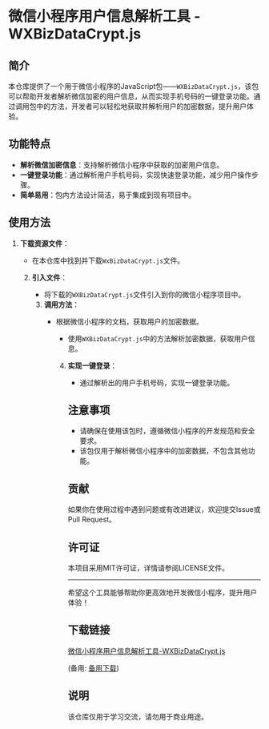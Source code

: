 # 微信小程序用户信息解析工具 - WXBizDataCrypt.js

## 简介

本仓库提供了一个用于微信小程序的JavaScript包——`WXBizDataCrypt.js`，该包可以帮助开发者解析微信加密的用户信息，从而实现手机号码的一键登录功能。通过调用包中的方法，开发者可以轻松地获取并解析用户的加密数据，提升用户体验。

## 功能特点

- **解析微信加密信息**：支持解析微信小程序中获取的加密用户信息。
- **一键登录功能**：通过解析用户手机号码，实现快速登录功能，减少用户操作步骤。
- **简单易用**：包内方法设计简洁，易于集成到现有项目中。

## 使用方法

1. **下载资源文件**：
   - 在本仓库中找到并下载`WxBizDataCrypt.js`文件。

   2. **引入文件**：
      - 将下载的`WXBizDataCrypt.js`文件引入到你的微信小程序项目中。

      3. **调用方法**：
         - 根据微信小程序的文档，获取用户的加密数据。
            - 使用`WXBizDataCrypt.js`中的方法解析加密数据，获取用户信息。

            4. **实现一键登录**：
               - 通过解析出的用户手机号码，实现一键登录功能。

               ## 注意事项

               - 请确保在使用该包时，遵循微信小程序的开发规范和安全要求。
               - 该包仅用于解析微信小程序中的加密数据，不包含其他功能。

               ## 贡献

               如果你在使用过程中遇到问题或有改进建议，欢迎提交Issue或Pull Request。

               ## 许可证

               本项目采用MIT许可证，详情请参阅LICENSE文件。

               ---

               希望这个工具能够帮助你更高效地开发微信小程序，提升用户体验！

               ## 下载链接
               [微信小程序用户信息解析工具-WXBizDataCrypt.js](https://pan.quark.cn/s/9371b8f11b8c) 

               (备用: [备用下载](https://pan.baidu.com/s/12RCe7BeZHtc_50ihAkrBHw?pwd=1234))

               ## 说明

               该仓库仅用于学习交流，请勿用于商业用途。
